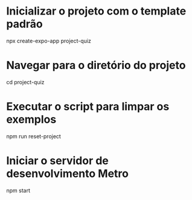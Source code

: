 # Inicializar o projeto com o template padrão
npx create-expo-app project-quiz

# Navegar para o diretório do projeto
cd project-quiz

# Executar o script para limpar os exemplos
npm run reset-project

# Iniciar o servidor de desenvolvimento Metro
npm start